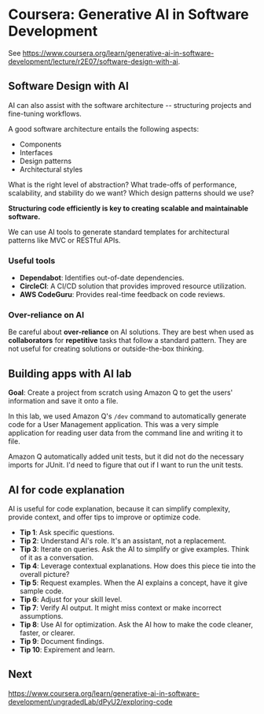 # Coursera: Generative AI in Software Development

See https://www.coursera.org/learn/generative-ai-in-software-development/lecture/r2E07/software-design-with-ai.

## Software Design with AI

AI can also assist with the software architecture -- structuring projects and fine-tuning workflows.

A good software architecture entails the following aspects:

* Components
* Interfaces
* Design patterns
* Architectural styles

What is the right level of abstraction? What trade-offs of performance, scalability, and stability do we want? Which design patterns should we use?

**Structuring code efficiently is key to creating scalable and maintainable software.**

We can use AI tools to generate standard templates for architectural patterns like MVC or RESTful APIs.

### Useful tools

* **Dependabot**: Identifies out-of-date dependencies.
* **CircleCI**:  A CI/CD solution that provides improved resource utilization.
* **AWS CodeGuru**: Provides real-time feedback on code reviews.

### Over-reliance on AI

Be careful about **over-reliance** on AI solutions. They are best when used as **collaborators** for **repetitive** tasks that follow a standard pattern. They are not useful for creating solutions or outside-the-box thinking.

## Building apps with AI lab

**Goal**: Create a project from scratch using Amazon Q to get the users' information and save it onto a file.

In this lab, we used Amazon Q's `/dev` command to automatically generate code for a User Management application. This was a very simple application for reading user data from the command line and writing it to file.

Amazon Q automatically added unit tests, but it did not do the necessary imports for JUnit. I'd need to figure that out if I want to run the unit tests.

## AI for code explanation

AI is useful for code explanation, because it can simplify complexity, provide context, and offer tips to improve or optimize code.

* **Tip 1**: Ask specific questions.
* **Tip 2**: Understand AI's role. It's an assistant, not a replacement.
* **Tip 3**: Iterate on queries. Ask the AI to simplify or give examples. Think of it as a conversation.
* **Tip 4**: Leverage contextual explanations. How does this piece tie into the overall picture?
* **Tip 5**: Request examples. When the AI explains a concept, have it give sample code.
* **Tip 6**: Adjust for your skill level.
* **Tip 7**: Verify AI output. It might miss context or make incorrect assumptions.
* **Tip 8**: Use AI for optimization. Ask the AI how to make the code cleaner, faster, or clearer.
* **Tip 9**: Document findings.
* **Tip 10**: Expirement and learn.

## Next

https://www.coursera.org/learn/generative-ai-in-software-development/ungradedLab/dPyU2/exploring-code